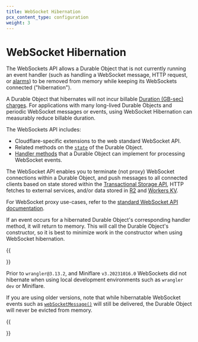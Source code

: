 ```yaml
---
title: WebSocket Hibernation
pcx_content_type: configuration
weight: 3
---
```


# WebSocket Hibernation

The WebSockets API allows a Durable Object that is not currently running an event handler (such as handling a WebSocket message, HTTP request, or [alarms](/durable-objects/api/alarms/)) to be removed from memory while keeping its WebSockets connected ("hibernation").

A Durable Object that hibernates will not incur billable [Duration (GB-sec) charges](/durable-objects/platform/pricing/). For applications with many long-lived Durable Objects and periodic WebSocket messages or events, using WebSocket Hibernation can measurably reduce billable duration.

The WebSockets API includes:

* Cloudflare-specific extensions to the web standard WebSocket API.
* Related methods on the [`state`](/durable-objects/api/websockets/#state-methods) of the Durable Object.
* [Handler methods](/durable-objects/api/websockets/#handler-methods) that a Durable Object can implement for processing WebSocket events.

The WebSocket API enables you to terminate (not proxy) WebSocket connections within a Durable Object, and push messages to all connected clients based on state stored within the [Transactional Storage API](/durable-objects/api/transactional-storage-api/), HTTP fetches to external services, and/or data stored in [R2](/r2/) and [Workers KV](/kv/api/).

For WebSocket proxy use-cases, refer to the [standard WebSocket API documentation](/workers/examples/websockets/#write-a-websocket-client).

If an event occurs for a hibernated Durable Object's corresponding handler method, it will return to memory. This will call the Durable Object's constructor, so it is best to minimize work in the constructor when using WebSocket hibernation.

{{<Aside type="warning" header="Support for local development">}}

Prior to `wrangler@3.13.2`, and Miniflare `v3.20231016.0` WebSockets did not hibernate when using local development environments such as `wrangler dev` or Miniflare.

If you are using older versions, note that while hibernatable WebSocket events such as [`webSocketMessage()`](/durable-objects/api/websockets/#websocketmessage) will still be delivered, the Durable Object will never be evicted from memory.

{{</Aside>}}